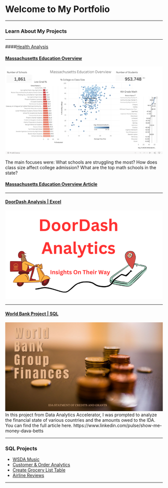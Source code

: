 # Welcome to My Portfolio

---

### Learn About My Projects

---
####[Health Analysis](https://www.linkedin.com/pulse/what-health-going-dava-betts/)


#### [Massachusetts Education Overview](https://public.tableau.com/app/profile/dava.betts/viz/MassachusettsEducationOverview_16921526478260/MassachusettsEducationOverview)
<img src="images/Screenshot 2023-08-24 at 1.57.37 PM.png"/>

The main focuses were:
What schools are struggling the most?
How does class size affect college admission?
What are the top math schools in the state? 
#### [Massachusetts Education Overview Article](https://www.linkedin.com/pulse/massachusetts-school-project-dava-betts/?trackingId=rdGItH05SRC%2BeCdSE5Nc2w%3D%3D)


 

---
#### [DoorDash Analysis | Excel](https://www.linkedin.com/pulse/doordash-analytics-dava-betts/?trackingId=ddRZgjmQRfmBDQOCuJKJFQ%3D%3D)
<img src="images/DDimage.png">
 


---
#### [World Bank Project | SQL](https://www.linkedin.com/pulse/show-me-money-dava-betts/?published=t)
<img src="images/World Bank (Presentation (169)).jpg">
In this project from Data Analytics Accelerator, I was prompted to analyze the financial state of various countries and the amounts owed to the IDA. You can find the full article here.
https://www.linkedin.com/pulse/show-me-money-dava-betts

---

### SQL Projects

- [WSDA Music](https://github.com/DavaBetts/SQL/blob/main/WSDA_Music.db)
- [Customer & Order Analytics](https://github.com/DavaBetts/SQL/blob/main/Customer%20and%20Order%20Analytics)
- [Create Grocery List Table](https://github.com/DavaBetts/SQL/blob/main/Grocery%20Store%20Database%20and%20Stats)
- [Airline Reviews](https://github.com/DavaBetts/SQL/blob/main/Airline_Reviews)


---




